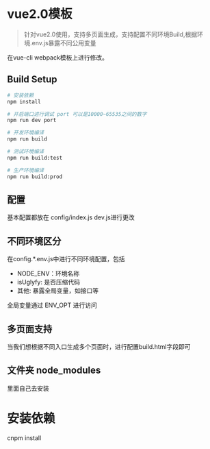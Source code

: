 # vue2.0模板

> 针对vue2.0使用，支持多页面生成，支持配置不同环境Build,根据环境.env.js暴露不同公用变量

在vue-cli webpack模板上进行修改。

## Build Setup

``` bash
# 安装依赖
npm install

# 开启端口进行调试 port 可以是10000~65535之间的数字
npm run dev port

# 开发环境编译
npm run build

# 测试环境编译
npm run build:test

# 生产环境编译
npm run build:prod
```

## 配置
基本配置都放在 config/index.js  dev.js进行更改

## 不同环境区分
在config.*.env.js中进行不同环境配置，包括

- NODE_ENV：环境名称
- isUglyfy: 是否压缩代码
- 其他: 暴露全局变量，如接口等

全局变量通过 ENV_OPT 进行访问

## 多页面支持
当我们想根据不同入口生成多个页面时，进行配置build.html字段即可



## 文件夹 node_modules
里面自己去安装  
# 安装依赖
cnpm install
